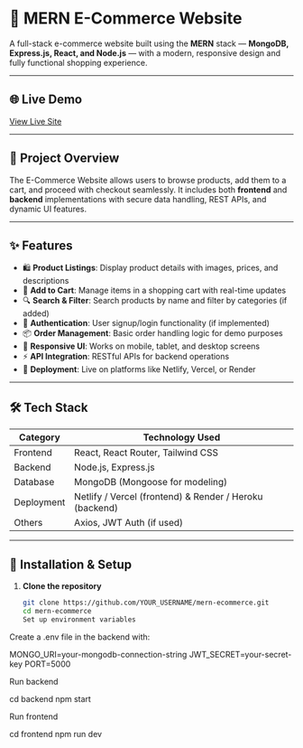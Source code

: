 # 🛒 MERN E-Commerce Website

A full-stack e-commerce website built using the **MERN** stack — **MongoDB, Express.js, React, and Node.js** — with a modern, responsive design and fully functional shopping experience.

---

## 🌐 Live Demo
[View Live Site](https://your-live-link.com)  

---

## 📖 Project Overview

The E-Commerce Website allows users to browse products, add them to a cart, and proceed with checkout seamlessly. It includes both **frontend** and **backend** implementations with secure data handling, REST APIs, and dynamic UI features.

---

## ✨ Features

- 🛍️ **Product Listings**: Display product details with images, prices, and descriptions  
- 🛒 **Add to Cart**: Manage items in a shopping cart with real-time updates  
- 🔍 **Search & Filter**: Search products by name and filter by categories (if added)  
- 🔐 **Authentication**: User signup/login functionality (if implemented)  
- 📦 **Order Management**: Basic order handling logic for demo purposes  
- 📱 **Responsive UI**: Works on mobile, tablet, and desktop screens  
- ⚡ **API Integration**: RESTful APIs for backend operations  
- 🚀 **Deployment**: Live on platforms like Netlify, Vercel, or Render  

---

## 🛠 Tech Stack

| Category        | Technology Used                   |
|------------------|-----------------------------------|
| Frontend         | React, React Router, Tailwind CSS  |
| Backend          | Node.js, Express.js               |
| Database         | MongoDB (Mongoose for modeling)    |
| Deployment       | Netlify / Vercel (frontend) & Render / Heroku (backend) |
| Others           | Axios, JWT Auth (if used)          |

---

## 🚀 Installation & Setup

1. **Clone the repository**
   ```bash
   git clone https://github.com/YOUR_USERNAME/mern-ecommerce.git
   cd mern-ecommerce
   Set up environment variables
Create a .env file in the backend with:

MONGO_URI=your-mongodb-connection-string
JWT_SECRET=your-secret-key
PORT=5000


Run backend

cd backend
npm start


Run frontend

cd frontend
npm run dev
